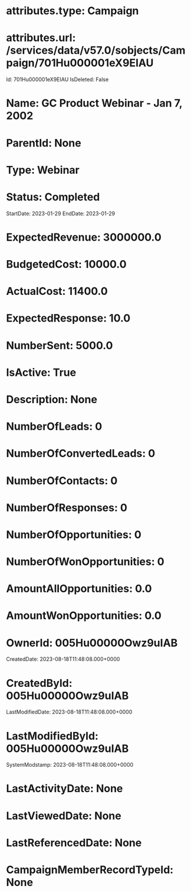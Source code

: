 # attributes.type: Campaign
# attributes.url: /services/data/v57.0/sobjects/Campaign/701Hu000001eX9EIAU
Id: 701Hu000001eX9EIAU
IsDeleted: False
# Name: GC Product Webinar - Jan 7, 2002
# ParentId: None
# Type: Webinar
# Status: Completed
StartDate: 2023-01-29
EndDate: 2023-01-29
# ExpectedRevenue: 3000000.0
# BudgetedCost: 10000.0
# ActualCost: 11400.0
# ExpectedResponse: 10.0
# NumberSent: 5000.0
# IsActive: True
# Description: None
# NumberOfLeads: 0
# NumberOfConvertedLeads: 0
# NumberOfContacts: 0
# NumberOfResponses: 0
# NumberOfOpportunities: 0
# NumberOfWonOpportunities: 0
# AmountAllOpportunities: 0.0
# AmountWonOpportunities: 0.0
# OwnerId: 005Hu00000Owz9uIAB
CreatedDate: 2023-08-18T11:48:08.000+0000
# CreatedById: 005Hu00000Owz9uIAB
LastModifiedDate: 2023-08-18T11:48:08.000+0000
# LastModifiedById: 005Hu00000Owz9uIAB
SystemModstamp: 2023-08-18T11:48:08.000+0000
# LastActivityDate: None
# LastViewedDate: None
# LastReferencedDate: None
# CampaignMemberRecordTypeId: None